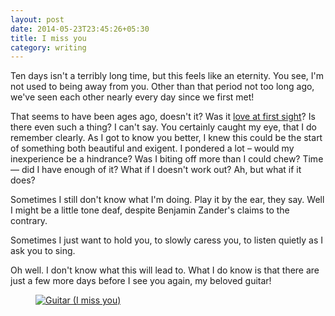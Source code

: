 ```yaml
---
layout: post
date: 2014-05-23T23:45:26+05:30
title: I miss you
category: writing
---
```


Ten days isn't a terribly long time, but this feels like an eternity. You see, I'm not used to being away from you. Other than that period not too long ago, we've seen each other nearly every day since we first met!

That seems to have been ages ago, doesn't it? Was it [love at first sight][love]? Is there even such a thing? I can't say. You certainly caught my eye, that I do remember clearly. As I got to know you better, I knew this could be the start of something both beautiful and exigent. I pondered a lot – would my inexperience be a hindrance? Was I biting off more than I could chew? Time — did I have enough of it? What if I doesn't work out? Ah, but what if it does?

Sometimes I still don't know what I'm doing. Play it by the ear, they say. Well I might be a little tone deaf, despite Benjamin Zander's claims to the contrary.

Sometimes I just want to hold you, to slowly caress you, to listen quietly as I ask you to sing.

Oh well. I don't know what this will lead to. What I do know is that there are just a few more days before I see you again, my beloved guitar!

<figure>
	<a rel="lightbox" href="https://lh6.googleusercontent.com/-Vusu1WB_m_k/U3-RfFPSOrI/AAAAAAAAA5o/iL5UQQc-ras/s1600/guitar-i-miss-you.jpg">
		<img src="https://lh6.googleusercontent.com/-Vusu1WB_m_k/U3-RfFPSOrI/AAAAAAAAA5o/iL5UQQc-ras/s1600/guitar-i-miss-you.jpg" alt="Guitar (I miss you)">
	</a>
</figure>

[love]: http://blog.sahil.me/posts/love-at-first-sight/
